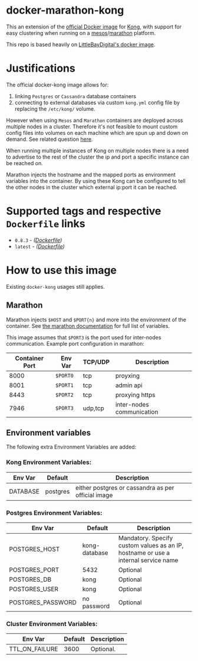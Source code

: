 # docker-marathon-kong

This an extension of the [official Docker image][docker-kong-url] for [Kong][kong-url], with support for easy clustering when running on a [mesos][mesos-url]/[marathon][marathon-url] platform.

This repo is based heavily on [LittleBayDigital's docker image][littlebaydigital-docker-url].

# Justifications

The official docker-kong image allows for:

1. linking `Postgres` or `Cassandra`  database containers
2. connecting to external databases via custom `kong.yml` config file by replacing the `/etc/kong/` volume.

However when using `Mesos` and `Marathon` containers are deployed across multiple nodes in a cluster. Therefore it's not feasible to mount custom config files into volumes on each machine which are spun up and down on demand. See related question [here][envvar-question].

When running multiple instances of Kong on multiple nodes there is a need to advertise to the rest of the cluster the ip and port a specific instance can be reached on.

Marathon injects the hostname and the mapped ports as environment variables into the container. By using these Kong can be configured to tell the other nodes in the cluster which external ip:port it can be reached.

# Supported tags and respective `Dockerfile` links

- `0.8.3`  - *([Dockerfile](https://github.com/bakstad/docker-marathon-kong/blob/0.8.3/Dockerfile))*
- `latest` - *([Dockerfile](https://github.com/bakstad/docker-marathon-kong/blob/0.8.3/Dockerfile))*

# How to use this image

Existing `docker-kong` usages still applies.

## Marathon

Marathon injects `$HOST` and `$PORT{n}` and more into the environment of the container. See [the marathon documentation](https://mesosphere.github.io/marathon/docs/task-environment-vars.html) for full list of variables.

This image assumes that `$PORT3` is the port used for inter-nodes communication. Example port configuration in marathon:

| Container Port | Env Var | TCP/UDP | Description |
| -------------- | ------- | ------- | ----------- |
| 8000 | `$PORT0` | tcp | proyxing |
| 8001 | `$PORT1` | tcp | admin api |
| 8443 | `$PORT2` | tcp | proxying https |
| 7946 | `$PORT3` | udp,tcp | inter-nodes communication |

## Environment variables

The following extra Environment Variables are added:

### Kong Environment Variables:

| Env Var | Default | Description |
| --------|---------| ------------|
| DATABASE | postgres | either postgres or cassandra as per official image |

### Postgres Environment Variables:

| Env Var | Default | Description |
| --------|---------| ------------|
| POSTGRES_HOST | kong-database | Mandatory. Specify custom values as an IP, hostname or use a internal service name |
| POSTGRES_PORT | 5432 | Optional |
| POSTGRES_DB | kong | Optional |
| POSTGRES_USER | kong | Optional |
| POSTGRES_PASSWORD | no password | Optional |

### Cluster Environment Variables:

| Env Var | Default | Description |
| --------|---------| ------------|
| TTL_ON_FAILURE | 3600 | Optional. |

[kong-url]: http://getkong.org
[docker-kong-url]: https://hub.docker.com/r/mashape/kong/
[envvar-question]: https://groups.google.com/forum/#!topic/konglayer/mfjBUwQHHHk
[mesos-url]: http://mesos.apache.org/
[marathon-url]: https://mesosphere.github.io/marathon/
[littlebaydigital-docker-url]:https://github.com/LittleBayDigital/docker-kong-service
